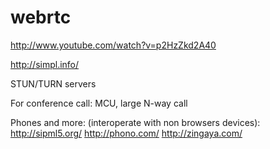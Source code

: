 webrtc
======

http://www.youtube.com/watch?v=p2HzZkd2A40

http://simpl.info/

STUN/TURN servers

For conference call: MCU, large N-way call


Phones and more: (interoperate with non browsers devices):
http://sipml5.org/
http://phono.com/
http://zingaya.com/

